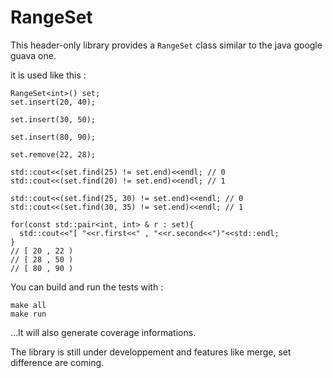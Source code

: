 # RangeSet

This header-only library provides a `RangeSet` class similar to the java google guava one.

it is used like this :

```
RangeSet<int>() set;
set.insert(20, 40);

set.insert(30, 50);

set.insert(80, 90);

set.remove(22, 28);

std::cout<<(set.find(25) != set.end)<<endl; // 0
std::cout<<(set.find(20) != set.end)<<endl; // 1

std::cout<<(set.find(25, 30) != set.end)<<endl; // 0
std::cout<<(set.find(30, 35) != set.end)<<endl; // 1

for(const std::pair<int, int> & r : set){
  std::cout<<"[ "<<r.first<<" , "<<r.second<<")"<<std::endl;
}
// [ 20 , 22 )
// [ 28 , 50 )
// [ 80 , 90 )
```


You can build and run the tests with :
```
make all
make run
```

...It will also generate coverage informations.

The library is still under developpement and features like merge, set difference are coming.

